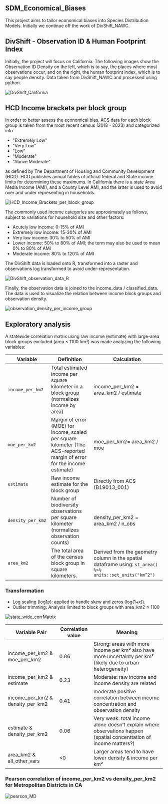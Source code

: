 ## SDM_Economical_Biases
This project aims to tailor economical biases into Species Distribution Models. Initially we continue off the work of DivShift_NAWC.

## DivShift - Observation ID & Human Footprint Index

Initially, the project will focus on California. The following images show the Observation ID Density on the left, which is to say, the places where most observations occur, and on the right, the human footprint index, which is to say people density. Data taken from DivShift_NAWC and processed using python.

![DivShift_California](images/combined_observation_and_footprint.png)

## HCD Income brackets per block group

In order to better assess the economical bias, ACS data for each block group is taken from the most recent census (2018 - 2023) and categorized into

- "Extremely Low"
- "Very Low"
- "Low"
- "Moderate"
- "Above Moderate"

as defined by The Department of Housing and Community Development (HCD). HCD publishes annual tables of official federal and State income limits for determining these maximums. In California there is a state Area Media Income (AMI), and a County Level AMI, and the latter is used to avoid over and under representing in households. 

![HCD_Income_Brackets_per_block_group](images/household_income_brackets_rel_AMI_per_county.png)

The commonly used income categories are approximately as follows, subject to variations for household size and other factors:

- Acutely low income: 0-15% of AMI
- Extremely low income:  15-30% of AMI
- Very low income:  30% to 50% of AMI
- Lower income:  50% to 80% of AMI; the term may also be used to mean 0% to 80% of AMI
- Moderate income:  80% to 120% of AMI

The DivShift data is loaded onto R, transformed into a raster and observations log transformed to avoid under-representation.

![DivShift_observation_data_R](images/log_scale_image_density.png)

Finally, the observation data is joined to the income_data / classified_data. The data is used to visualize the relation between income block groups and observation density.

![observation_density_per_income_group](images/Mean_Observation_Density_raster.png)

## Exploratory analysis

A statewide correlation matrix using raw income (estimate) with large-area block groups excluded (area ≤ 1100 km²) was made analyzing the following variables:

| Variable | Definition | Calculation |
| -------- | ---------- | ----------- |
| `income_per_km2` | Total estimated income per square kilometer in a block group (normalizes income by area) | income_per_km2 = area_km2 / estimate |
| `moe_per_km2` | Margin of error (MOE) for income, scaled per square kilometer (The ACS-reported margin of error for the income estimate) | moe_per_km2= area_km2 / moe |
| `estimate` | Raw income estimate for the block group | Directly from ACS (B19013_001) |
| `density_per_km2` | Number of biodiversity observations per square kilometer (normalizes observation counts) | density_per_km2 = area_km2 / n_obs |
| `area_km2` | The total area of the census block group in square kilometers. | Derived from the geometry column in the spatial dataframe using: ```st_area() %>% units::set_units("km^2")``` |

### Transformation

- Log scaling (log1p): applied to handle skew and zeros (log(1+x)). 
- Outlier trimming: Analysis limited to block groups with area_km2 ≤ 1100

![state_wide_corrMatrix](images/correlation_matrix.png)

| Variable Pair | Correlation value | Meaning |
|-------------- | ----------------- | ------- |
| income_per_km2 & moe_per_km2 | 0.86 | Strong: areas with more income per km² also have more uncertainty per km² (likely due to urban heterogeneity) |
| income_per_km2 & estimate | 0.23 | Moderate: raw income and income density are related |
| income_per_km2 & density_per_km2 | 0.41 | moderate positive correlation between income concentration and observation density |
| estimate & density_per_km2 | 0.06 | Very weak: total income alone doesn’t explain where observations happen (spatial concenttation of income matters?) |
| area_km2 & all_other_vars | <0 | Larger areas tend to have lower density & income per km² |

### Pearson correlation of income_per_km2 vs density_per_km2 for Metropolitan Districts in CA

![pearson_MD](images/pearson_per_MD.png)

